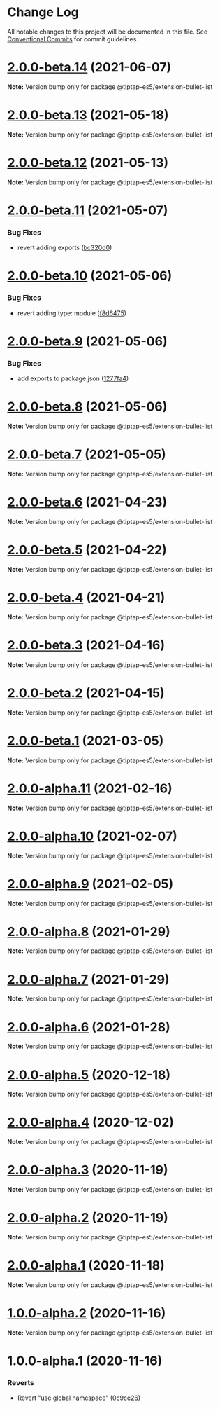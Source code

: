 # Change Log

All notable changes to this project will be documented in this file.
See [Conventional Commits](https://conventionalcommits.org) for commit guidelines.

# [2.0.0-beta.14](https://github.com/ueberdosis/tiptap/compare/@tiptap-es5/extension-bullet-list@2.0.0-beta.13...@tiptap-es5/extension-bullet-list@2.0.0-beta.14) (2021-06-07)

**Note:** Version bump only for package @tiptap-es5/extension-bullet-list

# [2.0.0-beta.13](https://github.com/ueberdosis/tiptap/compare/@tiptap-es5/extension-bullet-list@2.0.0-beta.12...@tiptap-es5/extension-bullet-list@2.0.0-beta.13) (2021-05-18)

**Note:** Version bump only for package @tiptap-es5/extension-bullet-list

# [2.0.0-beta.12](https://github.com/ueberdosis/tiptap/compare/@tiptap-es5/extension-bullet-list@2.0.0-beta.11...@tiptap-es5/extension-bullet-list@2.0.0-beta.12) (2021-05-13)

**Note:** Version bump only for package @tiptap-es5/extension-bullet-list

# [2.0.0-beta.11](https://github.com/ueberdosis/tiptap/compare/@tiptap-es5/extension-bullet-list@2.0.0-beta.10...@tiptap-es5/extension-bullet-list@2.0.0-beta.11) (2021-05-07)

### Bug Fixes

- revert adding exports ([bc320d0](https://github.com/ueberdosis/tiptap/commit/bc320d0b4b80b0e37a7e47a56e0f6daec6e65d98))

# [2.0.0-beta.10](https://github.com/ueberdosis/tiptap/compare/@tiptap-es5/extension-bullet-list@2.0.0-beta.9...@tiptap-es5/extension-bullet-list@2.0.0-beta.10) (2021-05-06)

### Bug Fixes

- revert adding type: module ([f8d6475](https://github.com/ueberdosis/tiptap/commit/f8d6475e2151faea6f96baecdd6bd75880d50d2c))

# [2.0.0-beta.9](https://github.com/ueberdosis/tiptap/compare/@tiptap-es5/extension-bullet-list@2.0.0-beta.8...@tiptap-es5/extension-bullet-list@2.0.0-beta.9) (2021-05-06)

### Bug Fixes

- add exports to package.json ([1277fa4](https://github.com/ueberdosis/tiptap/commit/1277fa47151e9c039508cdb219bdd0ffe647f4ee))

# [2.0.0-beta.8](https://github.com/ueberdosis/tiptap/compare/@tiptap-es5/extension-bullet-list@2.0.0-beta.7...@tiptap-es5/extension-bullet-list@2.0.0-beta.8) (2021-05-06)

**Note:** Version bump only for package @tiptap-es5/extension-bullet-list

# [2.0.0-beta.7](https://github.com/ueberdosis/tiptap/compare/@tiptap-es5/extension-bullet-list@2.0.0-beta.6...@tiptap-es5/extension-bullet-list@2.0.0-beta.7) (2021-05-05)

**Note:** Version bump only for package @tiptap-es5/extension-bullet-list

# [2.0.0-beta.6](https://github.com/ueberdosis/tiptap/compare/@tiptap-es5/extension-bullet-list@2.0.0-beta.5...@tiptap-es5/extension-bullet-list@2.0.0-beta.6) (2021-04-23)

**Note:** Version bump only for package @tiptap-es5/extension-bullet-list

# [2.0.0-beta.5](https://github.com/ueberdosis/tiptap/compare/@tiptap-es5/extension-bullet-list@2.0.0-beta.4...@tiptap-es5/extension-bullet-list@2.0.0-beta.5) (2021-04-22)

**Note:** Version bump only for package @tiptap-es5/extension-bullet-list

# [2.0.0-beta.4](https://github.com/ueberdosis/tiptap/compare/@tiptap-es5/extension-bullet-list@2.0.0-beta.3...@tiptap-es5/extension-bullet-list@2.0.0-beta.4) (2021-04-21)

**Note:** Version bump only for package @tiptap-es5/extension-bullet-list

# [2.0.0-beta.3](https://github.com/ueberdosis/tiptap/compare/@tiptap-es5/extension-bullet-list@2.0.0-beta.2...@tiptap-es5/extension-bullet-list@2.0.0-beta.3) (2021-04-16)

**Note:** Version bump only for package @tiptap-es5/extension-bullet-list

# [2.0.0-beta.2](https://github.com/ueberdosis/tiptap/compare/@tiptap-es5/extension-bullet-list@2.0.0-beta.1...@tiptap-es5/extension-bullet-list@2.0.0-beta.2) (2021-04-15)

**Note:** Version bump only for package @tiptap-es5/extension-bullet-list

# [2.0.0-beta.1](https://github.com/ueberdosis/tiptap/compare/@tiptap-es5/extension-bullet-list@2.0.0-alpha.11...@tiptap-es5/extension-bullet-list@2.0.0-beta.1) (2021-03-05)

**Note:** Version bump only for package @tiptap-es5/extension-bullet-list

# [2.0.0-alpha.11](https://github.com/ueberdosis/tiptap/compare/@tiptap-es5/extension-bullet-list@2.0.0-alpha.10...@tiptap-es5/extension-bullet-list@2.0.0-alpha.11) (2021-02-16)

**Note:** Version bump only for package @tiptap-es5/extension-bullet-list

# [2.0.0-alpha.10](https://github.com/ueberdosis/tiptap/compare/@tiptap-es5/extension-bullet-list@2.0.0-alpha.9...@tiptap-es5/extension-bullet-list@2.0.0-alpha.10) (2021-02-07)

**Note:** Version bump only for package @tiptap-es5/extension-bullet-list

# [2.0.0-alpha.9](https://github.com/ueberdosis/tiptap/compare/@tiptap-es5/extension-bullet-list@2.0.0-alpha.8...@tiptap-es5/extension-bullet-list@2.0.0-alpha.9) (2021-02-05)

**Note:** Version bump only for package @tiptap-es5/extension-bullet-list

# [2.0.0-alpha.8](https://github.com/ueberdosis/tiptap/compare/@tiptap-es5/extension-bullet-list@2.0.0-alpha.7...@tiptap-es5/extension-bullet-list@2.0.0-alpha.8) (2021-01-29)

**Note:** Version bump only for package @tiptap-es5/extension-bullet-list

# [2.0.0-alpha.7](https://github.com/ueberdosis/tiptap/compare/@tiptap-es5/extension-bullet-list@2.0.0-alpha.6...@tiptap-es5/extension-bullet-list@2.0.0-alpha.7) (2021-01-29)

**Note:** Version bump only for package @tiptap-es5/extension-bullet-list

# [2.0.0-alpha.6](https://github.com/ueberdosis/tiptap/compare/@tiptap-es5/extension-bullet-list@2.0.0-alpha.5...@tiptap-es5/extension-bullet-list@2.0.0-alpha.6) (2021-01-28)

**Note:** Version bump only for package @tiptap-es5/extension-bullet-list

# [2.0.0-alpha.5](https://github.com/ueberdosis/tiptap/compare/@tiptap-es5/extension-bullet-list@2.0.0-alpha.4...@tiptap-es5/extension-bullet-list@2.0.0-alpha.5) (2020-12-18)

**Note:** Version bump only for package @tiptap-es5/extension-bullet-list

# [2.0.0-alpha.4](https://github.com/ueberdosis/tiptap/compare/@tiptap-es5/extension-bullet-list@2.0.0-alpha.3...@tiptap-es5/extension-bullet-list@2.0.0-alpha.4) (2020-12-02)

**Note:** Version bump only for package @tiptap-es5/extension-bullet-list

# [2.0.0-alpha.3](https://github.com/ueberdosis/tiptap/compare/@tiptap-es5/extension-bullet-list@2.0.0-alpha.2...@tiptap-es5/extension-bullet-list@2.0.0-alpha.3) (2020-11-19)

**Note:** Version bump only for package @tiptap-es5/extension-bullet-list

# [2.0.0-alpha.2](https://github.com/ueberdosis/tiptap/compare/@tiptap-es5/extension-bullet-list@2.0.0-alpha.1...@tiptap-es5/extension-bullet-list@2.0.0-alpha.2) (2020-11-19)

**Note:** Version bump only for package @tiptap-es5/extension-bullet-list

# [2.0.0-alpha.1](https://github.com/ueberdosis/tiptap/compare/@tiptap-es5/extension-bullet-list@1.0.0-alpha.2...@tiptap-es5/extension-bullet-list@2.0.0-alpha.1) (2020-11-18)

**Note:** Version bump only for package @tiptap-es5/extension-bullet-list

# [1.0.0-alpha.2](https://github.com/ueberdosis/tiptap/compare/@tiptap-es5/extension-bullet-list@1.0.0-alpha.1...@tiptap-es5/extension-bullet-list@1.0.0-alpha.2) (2020-11-16)

**Note:** Version bump only for package @tiptap-es5/extension-bullet-list

# 1.0.0-alpha.1 (2020-11-16)

### Reverts

- Revert "use global namespace" ([0c9ce26](https://github.com/ueberdosis/tiptap/commit/0c9ce26c02c07d88a757c01b0a9d7f9e2b0b7502))
